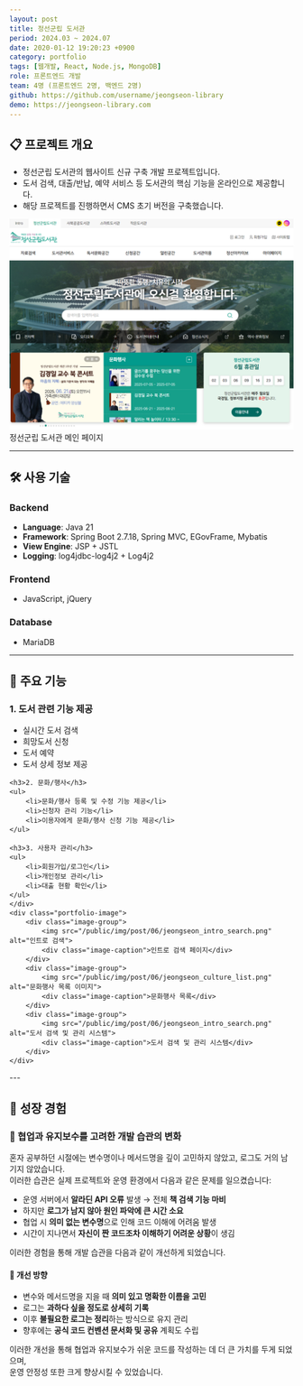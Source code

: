 ```yaml
---
layout: post
title: 정선군립 도서관
period: 2024.03 ~ 2024.07
date: 2020-01-12 19:20:23 +0900
category: portfolio
tags: [웹개발, React, Node.js, MongoDB]
role: 프론트엔드 개발
team: 4명 (프론트엔드 2명, 백엔드 2명)
github: https://github.com/username/jeongseon-library
demo: https://jeongseon-library.com
---
```


## 📋 프로젝트 개요

<div class="portfolio-section">
<div class="portfolio-content">
<ul>
    <li>정선군립 도서관의 웹사이트 신규 구축 개발 프로젝트입니다.</li>
    <li>도서 검색, 대출/반납, 예약 서비스 등 도서관의 핵심 기능을 온라인으로 제공합니다.</li>
    <li>해당 프로젝트를 진행하면서 CMS 초기 버전을 구축했습니다.</li>
</ul>
</div>
<div class="portfolio-image">
    <img src="/public/img/post/06/jeongseon_main.png" alt="정선군립 도서관 메인 페이지"/>
    <div class="image-caption">정선군립 도서관 메인 페이지</div>
</div>
</div>

---
## 🛠️ 사용 기술

<div class="technology-stack">
  <div class="stack-column">
    <h3>Backend</h3>
    <ul>
      <li><strong>Language</strong>: Java 21</li>
      <li><strong>Framework</strong>: Spring Boot 2.7.18, Spring MVC, EGovFrame, Mybatis</li>
      <li><strong>View Engine</strong>: JSP + JSTL</li>
      <li><strong>Logging</strong>: log4jdbc-log4j2 + Log4j2</li>
    </ul>
  </div>
  <div class="stack-column">
    <h3>Frontend</h3>
    <ul>
      <li>JavaScript, jQuery</li>
    </ul>
    <h3>Database</h3>
    <ul>
      <li>MariaDB</li>
    </ul>
  </div>
</div>

---

## 🎯 주요 기능

<div class="portfolio-section">
    <div class="portfolio-content">
    <h3>1. 도서 관련 기능 제공</h3>
    <ul>
        <li>실시간 도서 검색</li>
        <li>희망도서 신청</li>
        <li>도서 예약</li>
        <li>도서 상세 정보 제공</li>
    </ul>

    <h3>2. 문화/행사</h3>
    <ul>
        <li>문화/행사 등록 및 수정 기능 제공</li>
        <li>신청자 관리 기능</li>
        <li>이용자에게 문화/행사 신청 기능 제공</li>
    </ul>

    <h3>3. 사용자 관리</h3>
    <ul>
        <li>회원가입/로그인</li>
        <li>개인정보 관리</li>
        <li>대출 현황 확인</li>
    </ul>
    </div>
    <div class="portfolio-image">
        <div class="image-group">
            <img src="/public/img/post/06/jeongseon_intro_search.png" alt="인트로 검색">
            <div class="image-caption">인트로 검색 페이지</div>
        </div>
        <div class="image-group">
            <img src="/public/img/post/06/jeongseon_culture_list.png" alt="문화행사 목록 이미지">
            <div class="image-caption">문화행사 목록</div>
        </div>
        <div class="image-group">
            <img src="/public/img/post/06/jeongseon_intro_search.png" alt="도서 검색 및 관리 시스템">
            <div class="image-caption">도서 검색 및 관리 시스템</div>
        </div>
    </div>

</div>
---

## 🌲 성장 경험


### 📌 협업과 유지보수를 고려한 개발 습관의 변화

혼자 공부하던 시절에는 변수명이나 메서드명을 깊이 고민하지 않았고, 로그도 거의 남기지 않았습니다.  
이러한 습관은 실제 프로젝트와 운영 환경에서 다음과 같은 문제를 일으켰습니다:

- 운영 서버에서 **알라딘 API 오류** 발생 → 전체 **책 검색 기능 마비**
- 하지만 **로그가 남지 않아 원인 파악에 큰 시간 소요**
- 협업 시 **의미 없는 변수명**으로 인해 코드 이해에 어려움 발생
- 시간이 지나면서 **자신이 짠 코드조차 이해하기 어려운 상황**이 생김

이러한 경험을 통해 개발 습관을 다음과 같이 개선하게 되었습니다.

#### 🔄 개선 방향

- 변수와 메서드명을 지을 때 **의미 있고 명확한 이름을 고민**
- 로그는 **과하다 싶을 정도로 상세히 기록**
- 이후 **불필요한 로그는 정리**하는 방식으로 유지 관리
- 향후에는 **공식 코드 컨벤션 문서화 및 공유** 계획도 수립

이러한 개선을 통해 협업과 유지보수가 쉬운 코드를 작성하는 데 더 큰 가치를 두게 되었으며,  
운영 안정성 또한 크게 향상시킬 수 있었습니다.


